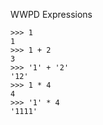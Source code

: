 ﻿WWPD Expressions

    >>> 1
    1
    >>> 1 + 2
    3
    >>> '1' + '2'
    '12'
    >>> 1 * 4
    4
    >>> '1' * 4
    '1111'
   

